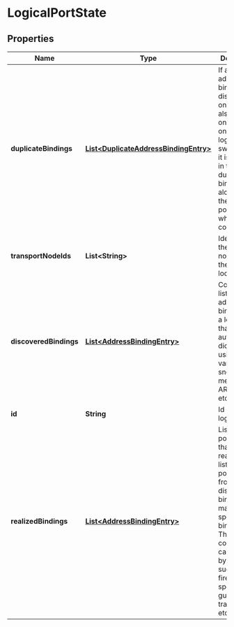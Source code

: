 # LogicalPortState

## Properties
Name | Type | Description | Notes
------------ | ------------- | ------------- | -------------
**duplicateBindings** | [**List&lt;DuplicateAddressBindingEntry&gt;**](DuplicateAddressBindingEntry.md) | If any address binding discovered on the port is also found on other port on the same logical switch, then it is included in the duplicate bindings list along with the ID of the port with which it conflicts.  |  [optional]
**transportNodeIds** | **List&lt;String&gt;** | Identifiers of the transport node where the port is located |  [optional]
**discoveredBindings** | [**List&lt;AddressBindingEntry&gt;**](AddressBindingEntry.md) | Contains the list of address bindings for a logical port that were automatically dicovered using various snooping methods like ARP, DHCP etc.  |  [optional]
**id** | **String** | Id of the logical port | 
**realizedBindings** | [**List&lt;AddressBindingEntry&gt;**](AddressBindingEntry.md) | List of logical port bindings that are realized. This list may be populated from the discovered bindings or manual user specified bindings. This binding configuration can be used by features such as firewall, spoof-guard, traceflow etc.  |  [optional]
